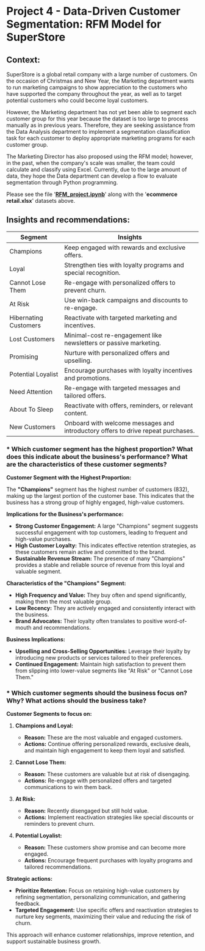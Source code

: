 # **Project 4 - Data-Driven Customer Segmentation: RFM Model for SuperStore**

## **Context:**

SuperStore is a global retail company with a large number of customers. On the occasion of Christmas and New Year, the Marketing department wants to run marketing campaigns to show appreciation to the customers who have supported the company throughout the year, as well as to target potential customers who could become loyal customers.

However, the Marketing department has not yet been able to segment each customer group for this year because the dataset is too large to process manually as in previous years. Therefore, they are seeking assistance from the Data Analysis department to implement a segmentation classification task for each customer to deploy appropriate marketing programs for each customer group.

The Marketing Director has also proposed using the RFM model; however, in the past, when the company's scale was smaller, the team could calculate and classify using Excel. Currently, due to the large amount of data, they hope the Data department can develop a flow to evaluate segmentation through Python programming.


Please see the file '[**RFM_project.ipynb**](https://github.com/tamdang100/python_rfm_project/blob/main/RFM_project.ipynb)' along with the '**ecommerce retail.xlsx**' datasets above.


## **Insights and recommendations:**

| Segment               | Insights                                                                                                  |
|-----------------------|-----------------------------------------------------------------------------------------------------------|
| Champions             | Keep engaged with rewards and exclusive offers.                                                           |
| Loyal                 | Strengthen ties with loyalty programs and special recognition.                                            |
| Cannot Lose Them      | Re-engage with personalized offers to prevent churn.                                                      |
| At Risk               | Use win-back campaigns and discounts to re-engage.                                                        |
| Hibernating Customers | Reactivate with targeted marketing and incentives.                                                        |
| Lost Customers        | Minimal-cost re-engagement like newsletters or passive marketing.                                         |
| Promising             | Nurture with personalized offers and upselling.                                                           |
| Potential Loyalist    | Encourage purchases with loyalty incentives and promotions.                                               |
| Need Attention        | Re-engage with targeted messages and tailored offers.                                                     |
| About To Sleep        | Reactivate with offers, reminders, or relevant content.                                                   |
| New Customers         | Onboard with welcome messages and introductory offers to drive repeat purchases.                          |


### * **Which customer segment has the highest proportion? What does this indicate about the business's performance? What are the characteristics of these customer segments?**

**Customer Segment with the Highest Proportion:**

The **"Champions"** segment has the highest number of customers (832), making up the largest portion of the customer base. This indicates that the business has a strong group of highly engaged, high-value customers.

**Implications for the Business's performance:**

- **Strong Customer Engagement:** A large "Champions" segment suggests successful engagement with top customers, leading to frequent and high-value purchases.
- **High Customer Loyalty:** This indicates effective retention strategies, as these customers remain active and committed to the brand.
- **Sustainable Revenue Stream:** The presence of many "Champions" provides a stable and reliable source of revenue from this loyal and valuable segment.

**Characteristics of the "Champions" Segment:**

- **High Frequency and Value:** They buy often and spend significantly, making them the most valuable group.
- **Low Recency:** They are actively engaged and consistently interact with the business.
- **Brand Advocates:** Their loyalty often translates to positive word-of-mouth and recommendations.

**Business Implications:**

- **Upselling and Cross-Selling Opportunities:** Leverage their loyalty by introducing new products or services tailored to their preferences.
- **Continued Engagement:** Maintain high satisfaction to prevent them from slipping into lower-value segments like "At Risk" or "Cannot Lose Them."

### * **Which customer segments should the business focus on? Why? What actions should the business take?**


**Customer Segments to focus on:**

1. **Champions and Loyal:**
   - **Reason:** These are the most valuable and engaged customers.
   - **Actions:** Continue offering personalized rewards, exclusive deals, and maintain high engagement to keep them loyal and satisfied.

2. **Cannot Lose Them:**
   - **Reason:** These customers are valuable but at risk of disengaging.
   - **Actions:** Re-engage with personalized offers and targeted communications to win them back.

3. **At Risk:**
   - **Reason:** Recently disengaged but still hold value.
   - **Actions:** Implement reactivation strategies like special discounts or reminders to prevent churn.

4. **Potential Loyalist:**
   - **Reason:** These customers show promise and can become more engaged.
   - **Actions:** Encourage frequent purchases with loyalty programs and tailored recommendations.

**Strategic actions:**

- **Prioritize Retention:** Focus on retaining high-value customers by refining segmentation, personalizing communication, and gathering feedback.
- **Targeted Engagement:** Use specific offers and reactivation strategies to nurture key segments, maximizing their value and reducing the risk of churn.

This approach will enhance customer relationships, improve retention, and support sustainable business growth.

